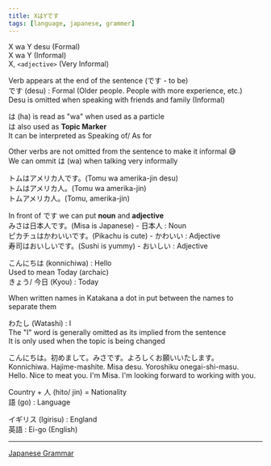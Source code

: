 ```yaml
---
title: XはYです
tags: [language, japanese, grammer]
---
```


X wa Y desu (Formal)  
X wa Y (Informal)  
X, `<adjective>` (Very Informal)

Verb appears at the end of the sentence (です - to be)  
です (desu) : Formal (Older people. People with more experience, etc.)  
Desu is omitted when speaking with friends and family (Informal)

は (ha) is read as "wa" when used as a particle  
は also used as **Topic Marker**  
It can be interpreted as Speaking of/ As for

Other verbs are not omitted from the sentence to make it  informal 😅  
We can ommit は (wa) when talking very informally

トムはアメリカ人です。(Tomu wa amerika-jin desu)  
トムはアメリカ人。(Tomu wa amerika-jin)  
トムアメリカ人。(Tomu, amerika-jin)

In front of です we can put **noun** and **adjective**  
みさは日本人です。(Misa is Japanese) - 日本人 : Noun  
ピカチュはかわいいです。(Pikachu is cute) - かわいい : Adjective  
寿司はおいしいです。(Sushi is yummy) - おいしい : Adjective

こんにちは (konnichiwa) : Hello  
Used to mean Today (archaic)  
きょう/ 今日 (Kyou) : Today

When written names in Katakana a dot in put between the names to separate them

わたし (Watashi) : I  
The "I" word is generally omitted as its implied from the sentence  
It is only used when the topic is being changed

こんにちは。初めまして。みさです。よろしくお願いいたします。  
Konnichiwa. Hajime-mashite. Misa desu. Yoroshiku onegai-shi-masu.  
Hello. Nice to meat you. I'm Misa. I'm looking forward to working with you.

Country + 人 (hito/ jin) = Nationality  
語 (go) : Language

イギリス (Igirisu) : England  
英語 : Ei-go (English)

---

[Japanese Grammar](Japanese%20Grammar.md)